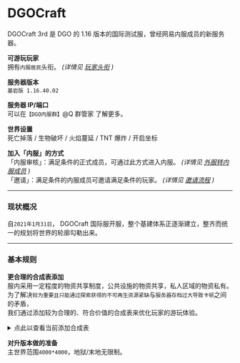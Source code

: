 <!-- DGOCraft/3rd -->

# DGOCraft

DGOCraft 3rd 是 DGO 的 1.16 版本的国际测试服，曾经网易内服成员的新服务器。<br/>

**可游玩玩家** <br/>
拥有`内服居民`头衔。 _(详情见 [玩家头衔](information/playerTitle) )_

**服务器版本** <br/>
`基岩版 1.16.40.02`

**服务器 IP/端口** <br/>
可以在`【DGO内服群】`@Q 群管家 了解更多。

**世界设置** <br/>
死亡掉落 / 生物破坏 / 火焰蔓延 / TNT 爆炸 / 开启坐标

**加入「内服」的方式** <br/>
「内服审核」：满足条件的正式成员，可通过此方式进入内服。 _(详情见 [外服转内服成员](guide/join?id=外服转内服成员) )_ <br/>
「邀请」：满足条件的内服成员可邀请满足条件的玩家。 _(详情见 [邀请流程](guide/join?id=方式二：邀请流程) )_

---

### 现状概况

自`2021年1月31日`， DGOCraft 国际服开服，整个基建体系正逐渐建立，整齐而统一的规划将世界的轮廓勾勒出来。

---

### 基本规则

**更合理的合成表添加**<br/>
服内采用一定程度的物资共享制度，公共设施的物资共享，私人区域的物资私有。<br/>
为了解决`较为重要且只能通过探索获得的不可再生资源紧缺`与`服务器存档过大导致卡顿`之间的矛盾，<br/>
我们通过添加较为合理的、符合价值的合成表来优化玩家的游玩体验。

<details>
<summary>点此以查看当前添加合成表</summary>

|        |   鞘翅   |        |
| :----: | :------: | :----: |
| 幻翼膜 | 下界之星 | 幻翼膜 |
| 幻翼膜 |    /     | 幻翼膜 |
| 幻翼膜 |    /     | 幻翼膜 |

|          |  潜影壳  |          |
| :------: | :------: | :------: |
| 鹦鹉螺壳 | 鹦鹉螺壳 | 鹦鹉螺壳 |
| 鹦鹉螺壳 |  末影箱  | 鹦鹉螺壳 |
|    /     |    /     |    /     |

|        |  海绵  |        |
| :----: | :----: | :----: |
| 粘液球 | 粘液球 | 粘液球 |
| 粘液球 |  羊毛  | 粘液球 |
| 粘液球 | 粘液球 | 粘液球 |

</details>

**对升版本做的准备**<br/>
主世界范围`4000*4000`，地狱/末地无限制。
